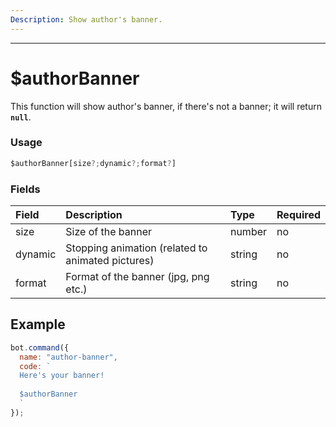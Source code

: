 ```yaml
---
Description: Show author's banner.
---
```

<hr>

# $authorBanner

This function will show author's banner, if there's not a banner; it will return **`null`**.

### Usage 
```js
$authorBanner[size?;dynamic?;format?]
```
### Fields
| Field | Description | Type | Required |
| :--- | :--- | :--- | :--- |
| size | Size of the banner | number | no |
| dynamic | Stopping animation (related to animated pictures) | string | no |
| format | Format of the banner (jpg, png etc.) | string | no |

## Example
```js
bot.command({
  name: "author-banner",
  code: `
  Here's your banner!
  
  $authorBanner
  `
});
```
